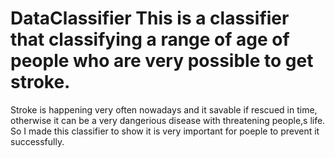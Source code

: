 # DataClassifier This is a classifier that classifying a range of age of people who are very possible to get stroke. 
Stroke is happening very often nowadays and it savable if rescued in time, otherwise it can be a very dangerious disease with threatening people,s life.
So I made this classifier to show it is very important for poeple to prevent it successfully.
